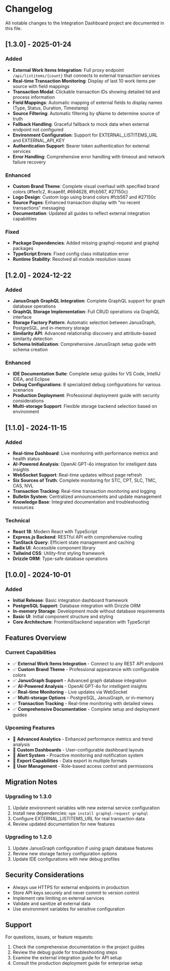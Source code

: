 # Changelog

All notable changes to the Integration Dashboard project are documented in this file.

## [1.3.0] - 2025-01-24

### Added
- **External Work Items Integration**: Full proxy endpoint `/api/listitems/{count}` that connects to external transaction services
- **Real-time Transaction Monitoring**: Display of last 10 work items per source with field mappings
- **Transaction Modal**: Clickable transaction IDs showing detailed tid and process information
- **Field Mappings**: Automatic mapping of external fields to display names (Type, Status, Duration, Timestamp)
- **Source Filtering**: Automatic filtering by qName to determine source of truth
- **Fallback Handling**: Graceful fallback to mock data when external endpoint not configured
- **Environment Configuration**: Support for EXTERNAL_LISTITEMS_URL and EXTERNAL_API_KEY
- **Authentication Support**: Bearer token authentication for external services
- **Error Handling**: Comprehensive error handling with timeout and network failure recovery

### Enhanced
- **Custom Brand Theme**: Complete visual overhaul with specified brand colors (#fee1c2, #caae8f, #694628, #fcb567, #27150c)
- **Logo Design**: Custom logo using brand colors #fcb567 and #27150c
- **Source Pages**: Enhanced transaction display with "no recent transactions" messaging
- **Documentation**: Updated all guides to reflect external integration capabilities

### Fixed
- **Package Dependencies**: Added missing graphql-request and graphql packages
- **TypeScript Errors**: Fixed config class initialization error
- **Runtime Stability**: Resolved all module resolution issues

## [1.2.0] - 2024-12-22

### Added
- **JanusGraph GraphQL Integration**: Complete GraphQL support for graph database operations
- **GraphQL Storage Implementation**: Full CRUD operations via GraphQL interface
- **Storage Factory Pattern**: Automatic selection between JanusGraph, PostgreSQL, and in-memory storage
- **Similarity API**: Advanced relationship discovery and attribute-based similarity detection
- **Schema Initialization**: Comprehensive JanusGraph setup guide with schema creation

### Enhanced
- **IDE Documentation Suite**: Complete setup guides for VS Code, IntelliJ IDEA, and Eclipse
- **Debug Configurations**: 8 specialized debug configurations for various scenarios
- **Production Deployment**: Professional deployment guide with security considerations
- **Multi-storage Support**: Flexible storage backend selection based on environment

## [1.1.0] - 2024-11-15

### Added
- **Real-time Dashboard**: Live monitoring with performance metrics and health status
- **AI-Powered Analysis**: OpenAI GPT-4o integration for intelligent data insights
- **WebSocket Support**: Real-time updates without page refresh
- **Six Sources of Truth**: Complete monitoring for STC, CPT, SLC, TMC, CAS, NVL
- **Transaction Tracking**: Real-time transaction monitoring and logging
- **Bulletin System**: Centralized announcements and update management
- **Knowledge Base**: Integrated documentation and troubleshooting resources

### Technical
- **React 18**: Modern React with TypeScript
- **Express.js Backend**: RESTful API with comprehensive routing
- **TanStack Query**: Efficient state management and caching
- **Radix UI**: Accessible component library
- **Tailwind CSS**: Utility-first styling framework
- **Drizzle ORM**: Type-safe database operations

## [1.0.0] - 2024-10-01

### Added
- **Initial Release**: Basic integration dashboard framework
- **PostgreSQL Support**: Database integration with Drizzle ORM
- **In-memory Storage**: Development mode without database requirements
- **Basic UI**: Initial component structure and styling
- **Core Architecture**: Frontend/backend separation with TypeScript

## Features Overview

### Current Capabilities
- ✅ **External Work Items Integration** - Connect to any REST API endpoint
- ✅ **Custom Brand Theme** - Professional appearance with configurable colors
- ✅ **JanusGraph Support** - Advanced graph database integration
- ✅ **AI-Powered Analysis** - OpenAI GPT-4o for intelligent insights
- ✅ **Real-time Monitoring** - Live updates via WebSocket
- ✅ **Multi-storage Options** - PostgreSQL, JanusGraph, or in-memory
- ✅ **Transaction Tracking** - Real-time monitoring with detailed views
- ✅ **Comprehensive Documentation** - Complete setup and deployment guides

### Upcoming Features
- 🔄 **Advanced Analytics** - Enhanced performance metrics and trend analysis
- 🔄 **Custom Dashboards** - User-configurable dashboard layouts
- 🔄 **Alert System** - Proactive monitoring and notification system
- 🔄 **Export Capabilities** - Data export in multiple formats
- 🔄 **User Management** - Role-based access control and permissions

## Migration Notes

### Upgrading to 1.3.0
1. Update environment variables with new external service configuration
2. Install new dependencies: `npm install graphql-request graphql`
3. Configure EXTERNAL_LISTITEMS_URL for real transaction data
4. Review updated documentation for new features

### Upgrading to 1.2.0
1. Update JanusGraph configuration if using graph database features
2. Review new storage factory configuration options
3. Update IDE configurations with new debug profiles

## Security Considerations

- Always use HTTPS for external endpoints in production
- Store API keys securely and never commit to version control
- Implement rate limiting on external services
- Validate and sanitize all external data
- Use environment variables for sensitive configuration

## Support

For questions, issues, or feature requests:
1. Check the comprehensive documentation in the project guides
2. Review the debug guide for troubleshooting steps
3. Examine the external integration guide for API setup
4. Consult the production deployment guide for enterprise setup